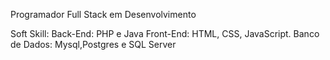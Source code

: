 Programador Full Stack em Desenvolvimento 


Soft Skill:
Back-End: PHP e Java
Front-End: HTML, CSS, JavaScript.
Banco de Dados: Mysql,Postgres e SQL Server

